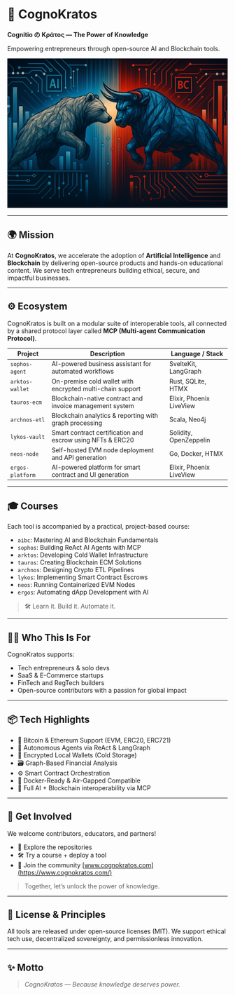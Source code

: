 # 🧠 CognoKratos
**Cognitio の Κράτος — The Power of Knowledge**

Empowering entrepreneurs through open-source AI and Blockchain tools.

![CognoKratos Header](images/bg.webp)

---

## 🌍 Mission

At **CognoKratos**, we accelerate the adoption of **Artificial Intelligence** and **Blockchain** by delivering open-source products and hands-on educational content.
We serve tech entrepreneurs building ethical, secure, and impactful businesses.

---

## ⚙️ Ecosystem

CognoKratos is built on a modular suite of interoperable tools, all connected by a shared protocol layer called **MCP (Multi-agent Communication Protocol)**.

| Project         | Description                                                  | Language / Stack         |
|-----------------|--------------------------------------------------------------|--------------------------|
| `sophos-agent`  | AI-powered business assistant for automated workflows        | SvelteKit, LangGraph     |
| `arktos-wallet` | On-premise cold wallet with encrypted multi-chain support    | Rust, SQLite, HTMX       |
| `tauros-ecm`    | Blockchain-native contract and invoice management system     | Elixir, Phoenix LiveView |
| `archnos-etl`   | Blockchain analytics & reporting with graph processing       | Scala, Neo4j             |
| `lykos-vault`   | Smart contract certification and escrow using NFTs & ERC20   | Solidity, OpenZeppelin   |
| `neos-node`     | Self-hosted EVM node deployment and API generation           | Go, Docker, HTMX         |
| `ergos-platform`| AI-powered platform for smart contract and UI generation     | Elixir, Phoenix LiveView |

---

## 🎓 Courses

Each tool is accompanied by a practical, project-based course:

- `aibc`: Mastering AI and Blockchain Fundamentals
- `sophos`: Building ReAct AI Agents with MCP
- `arktos`: Developing Cold Wallet Infrastructure
- `tauros`: Creating Blockchain ECM Solutions
- `archnos`: Designing Crypto ETL Pipelines
- `lykos`: Implementing Smart Contract Escrows
- `neos`: Running Containerized EVM Nodes
- `ergos`: Automating dApp Development with AI

> 🛠️ Learn it. Build it. Automate it.

---

## 🧑‍💻 Who This Is For

CognoKratos supports:
- Tech entrepreneurs & solo devs
- SaaS & E-Commerce startups
- FinTech and RegTech builders
- Open-source contributors with a passion for global impact

---

## 📦 Tech Highlights

- 🔗 Bitcoin & Ethereum Support (EVM, ERC20, ERC721)
- 🧠 Autonomous Agents via ReAct & LangGraph
- 🔐 Encrypted Local Wallets (Cold Storage)
- 🗃️ Graph-Based Financial Analysis
- ⚙️ Smart Contract Orchestration
- 🐳 Docker-Ready & Air-Gapped Compatible
- 🧬 Full AI + Blockchain interoperability via MCP

---

## 🤝 Get Involved

We welcome contributors, educators, and partners!

- 📂 Explore the repositories
- 🛠️ Try a course + deploy a tool
- 📢 Join the community [www.cognokratos.com](https://www.cognokratos.com/)

> Together, let’s unlock the power of knowledge.

---

## 🧭 License & Principles

All tools are released under open-source licenses (MIT).
We support ethical tech use, decentralized sovereignty, and permissionless innovation.

---

## ✨ Motto

> _CognoKratos — Because knowledge deserves power._
